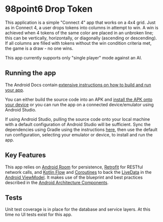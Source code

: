 # 98point6 Drop Token
This application is a simple "Connect 4" app that works on a 4x4 grid. Just as in Connect 4, a user drops tokens into columns in attempt to win.
A win is achieved when 4 tokens of the same color are placed in an unbroken line; this can be vertically, horizontally, or diagonally (ascending or descending). If all columns
are filled with tokens without the win condition criteria met, the game is a draw - no one wins.

This app currently supports only "single player" mode against an AI.

## Running the app
The Android Docs contain [extensive instructions on how to build and run your app](https://developer.android.com/studio/run).

You can either build the source code into an APK and [install the APK onto your device](https://www.androidauthority.com/how-to-install-apks-31494/) or you can run the app on a connected device/emulator using Android Studio.

If using Android Studio, pulling the source code onto your local machine with a default configuration of Android Studio will be sufficient. Sync the dependencies using Gradle using the instructions [here](https://stackoverflow.com/questions/29565263/android-studio-how-to-run-gradle-sync-manually), then use the default run configuration, selecting your emulator or device, to install and run the app.

## Key Features
This app relies on [Android Room](https://developer.android.com/training/data-storage/room?gclid=Cj0KCQiA0rSABhDlARIsAJtjfCf9iV0nBkkUBjQxqctBcvEOn1mal-ttzQi4PxenTnXyQi8-EgqXH1gaAjfYEALw_wcB&gclsrc=aw.ds) for persistence, [Retrofit](https://square.github.io/retrofit/) for RESTful network calls, and [Kotlin Flow](https://developer.android.com/kotlin/flow) and [Coroutines](https://kotlinlang.org/docs/reference/coroutines-overview.html) to back the [LiveData](https://developer.android.com/topic/libraries/architecture/livedata) in the [Android ViewModel](https://developer.android.com/topic/libraries/architecture/viewmodel?gclid=Cj0KCQiA0rSABhDlARIsAJtjfCfW3HnOfVw2jaRw09EFP0cMvvkWj9IaQ8rNKnaV1mZHM0zFgNo82b8aAtlbEALw_wcB&gclsrc=aw.ds). It makes use of the blueprint and best practices described in the [Android Architecture Components](https://developer.android.com/topic/libraries/architecture).

## Tests
Unit test coverage is in place for the database and service layers. At this time no UI tests exist for this app.




